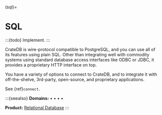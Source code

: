 (sql)=

# SQL

:::{todo} Implement.
:::


CrateDB is wire-protocol compatible to PostgreSQL, and you can use all of its
features using plain SQL.
Other than integrating well with commodity systems using standard database
access interfaces like ODBC or JDBC, it provides a proprietary HTTP interface
on top.

You have a variety of options to connect to CrateDB, and to integrate it with
off-the-shelve, 3rd-party, open-source, and proprietary applications.

See {ref}`connect`.


:::{seealso}
**Domains:**
[](#metrics-store) •
[](#analytics) •
[](#industrial) •
[](#timeseries) •
[](#machine-learning)

**Product:**
[Relational Database]
:::


[Relational Database]: https://cratedb.com/solutions/relational-database
